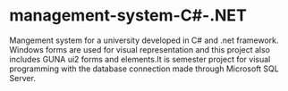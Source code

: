 # management-system-C#-.NET
Mangement system for a university developed in C# and .net framework. Windows forms are used for visual representation and this project also includes GUNA ui2 forms and elements.It is  semester project for visual programming with the database connection made through Microsoft SQL Server.
